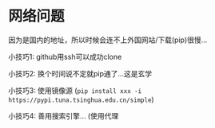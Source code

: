 # 网络问题
因为是国内的地址，所以时候会连不上外国网站/下载(pip)很慢...

小技巧1: github用ssh可以成功clone

小技巧2: 换个时间说不定就pip通了...这是玄学

小技巧3: 使用镜像源 (`pip install xxx -i https://pypi.tuna.tsinghua.edu.cn/simple`)

小技巧4: 善用搜索引擎... (使用代理